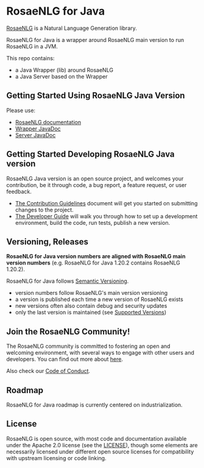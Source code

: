 <!--
Copyright 2020 Ludan Stoecklé
SPDX-License-Identifier: Apache-2.0
-->
# RosaeNLG for Java

[RosaeNLG](https://rosaenlg.org) is a Natural Language Generation library.

RosaeNLG for Java is a wrapper around RosaeNLG main version to run RosaeNLG in a JVM.

This repo contains:
- a Java Wrapper (lib) around RosaeNLG
- a Java Server based on the Wrapper


## Getting Started Using RosaeNLG Java Version

Please use:
- [RosaeNLG documentation](https://rosaenlg.org)
- [Wrapper JavaDoc](https://www.javadoc.io/doc/org.rosaenlg/java-wrapper/)
- [Server JavaDoc](https://www.javadoc.io/doc/org.rosaenlg/java-server/)


## Getting Started Developing RosaeNLG Java version

RosaeNLG Java version is an open source project, and welcomes your contribution, be it through code, a bug report, a feature request, or user feedback.

- [The Contribution Guidelines](CONTRIBUTING.md) document will get you started on submitting changes to the project.
- [The Developer Guide](DEVELOPER_GUIDE.md) will walk you through how to set up a development environment, build the code, run tests, publish a new version.


## Versioning, Releases

**RosaeNLG for Java version numbers are aligned with RosaeNLG main version numbers** (e.g. RosaeNLG for Java 1.20.2 contains RosaeNLG 1.20.2).

RosaeNLG for Java follows [Semantic Versioning](https://semver.org/).

- version numbers follow RosaeNLG's main version versioning
- a version is published each time a new version of RosaeNLG exists
- new versions often also contain debug and security updates
- only the last version is maintained (see [Supported Versions](SECURITY.md#supported-versions))


## Join the RosaeNLG Community!

The RosaeNLG community is committed to fostering an open and welcoming environment, with several ways to engage with other users and developers. You can find out more about [here](COMMUNITY.md).

Also check our [Code of Conduct](CODE_OF_CONDUCT.md).


## Roadmap

RosaeNLG for Java roadmap is currently centered on industrialization.


## License

RosaeNLG is open source, with most code and documentation available under the Apache 2.0 license (see the [LICENSE](LICENSE)), though some elements are necessarily licensed under different open source licenses for compatibility with upstream licensing or code linking.

